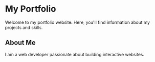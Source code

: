 # My Portfolio

Welcome to my portfolio website. Here, you'll find information about my projects and skills.

## About Me
I am a web developer passionate about building interactive websites.
